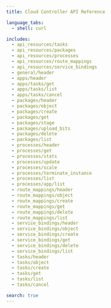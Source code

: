 ```yaml
---
title: Cloud Controller API Reference

language_tabs:
  - shell: curl

includes:
  - api_resources/tasks
  - api_resources/packages
  - api_resources/processes
  - api_resources/route_mappings
  - api_resources/service_bindings
  - general/header
  - apps/header
  - apps/tasks/get
  - apps/tasks/list
  - apps/tasks/cancel
  - packages/header
  - packages/object
  - packages/create
  - packages/get
  - packages/stage
  - packages/upload_bits
  - packages/delete
  - packages/list
  - processes/header
  - processes/get
  - processes/stats
  - processes/update
  - processes/scale
  - processes/terminate_instance
  - processes/list
  - processes/app/list
  - route_mappings/header
  - route_mappings/object
  - route_mappings/create
  - route_mappings/get
  - route_mappings/delete
  - route_mappings/list
  - service_bindings/header
  - service_bindings/object
  - service_bindings/create
  - service_bindings/get
  - service_bindings/delete
  - service_bindings/list
  - tasks/header
  - tasks/object
  - tasks/create
  - tasks/get
  - tasks/list
  - tasks/cancel

search: true
---
```

